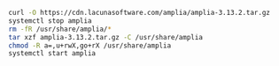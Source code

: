 ﻿```sh
curl -O https://cdn.lacunasoftware.com/amplia/amplia-3.13.2.tar.gz
systemctl stop amplia
rm -fR /usr/share/amplia/*
tar xzf amplia-3.13.2.tar.gz -C /usr/share/amplia
chmod -R a=,u+rwX,go+rX /usr/share/amplia
systemctl start amplia
```
